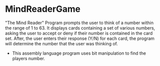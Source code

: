 # MindReaderGame
"The Mind Reader" Program prompts the user to
think of a number within the range of 1 to 63. It displays 
cards containing a set of various numbers, asking the user to
accept or deny if their number is contained in the card set.
After, the user enters their response (Y/N) for each card, the
program will determine the number that the user was thinking of.

- This assembly language program uses bit manipulation to find the players number.
